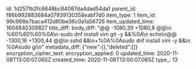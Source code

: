 id: 1d257fb2fc6648bc84087da4dad54da1
parent_id: f86b992883684a07939130358eabf7d0
item_type: 1
item_id: 99c968e7baca412d80be36c0a1a56726
item_updated_time: 1604840309827
title_diff: 
body_diff: "@@ -1080,39 +1080,8 @@\n %60%60%60%0A\n-sudo dnf install vim git -y &&%0A\n echo\n@@ -1300,16 +1300,44 @@\n  sshd &&\n+%0A%0Asudo dnf install vim -y &&\n %0Asudo gi\n"
metadata_diff: {"new":{},"deleted":[]}
encryption_cipher_text: 
encryption_applied: 0
updated_time: 2020-11-08T13:00:07.065Z
created_time: 2020-11-08T13:00:07.065Z
type_: 13